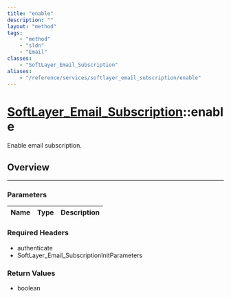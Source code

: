 ```yaml
---
title: "enable"
description: ""
layout: "method"
tags:
    - "method"
    - "sldn"
    - "Email"
classes:
    - "SoftLayer_Email_Subscription"
aliases:
    - "/reference/services/softlayer_email_subscription/enable"
---
```

# [SoftLayer_Email_Subscription](/reference/services/SoftLayer_Email_Subscription)::enable

Enable email subscription.


## Overview 


-----

### Parameters 
|Name | Type | Description |
| --- | --- | --- |


### Required Headers
* authenticate
* SoftLayer_Email_SubscriptionInitParameters


### Return Values
* boolean




